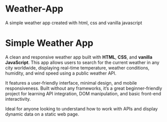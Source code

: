 # Weather-App
A simple weather app created with html, css and vanilla javascript
# Simple Weather App

A clean and responsive weather app built with **HTML**, **CSS**, and **vanilla JavaScript**. This app allows users to search for the current weather in any city worldwide, displaying real-time temperature, weather conditions, humidity, and wind speed using a public weather API.

It features a user-friendly interface, minimal design, and mobile responsiveness. Built without any frameworks, it’s a great beginner-friendly project for learning API integration, DOM manipulation, and basic front-end interactivity.

Ideal for anyone looking to understand how to work with APIs and display dynamic data on a static web page.


